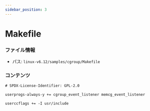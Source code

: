 ```yaml
---
sidebar_position: 3
---
```

# Makefile

### ファイル情報

- パス: `linux-v6.12/samples/cgroup/Makefile`

### コンテンツ

```txt
# SPDX-License-Identifier: GPL-2.0

userprogs-always-y += cgroup_event_listener memcg_event_listener

userccflags += -I usr/include

```
